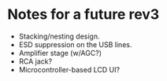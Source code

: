 Notes for a future rev3
=======================

- Stacking/nesting design.
- ESD suppression on the USB lines.
- Amplifier stage (w/AGC?)
- RCA jack?
- Microcontroller-based LCD UI?
